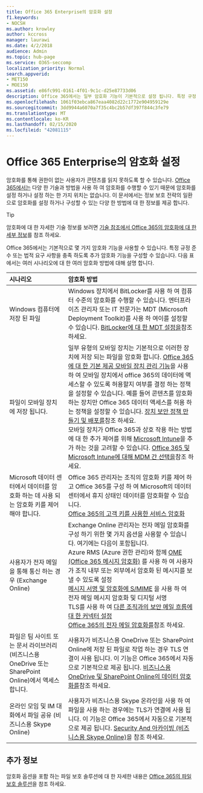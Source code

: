 ```yaml
---
title: Office 365 Enterprise의 암호화 설정
f1.keywords:
- NOCSH
ms.author: krowley
author: kccross
manager: laurawi
ms.date: 4/2/2018
audience: Admin
ms.topic: hub-page
ms.service: O365-seccomp
localization_priority: Normal
search.appverid:
- MET150
- MOE150
ms.assetid: e86fc991-0161-4f01-9c1c-d25e87733d06
description: Office 365에서는 일부 암호화 기능이 기본적으로 설정 됩니다. 특정 규정 준수 또는 법적 요구 사항을 충족 하도록 다른 기능을 구성할 수 있습니다.
ms.openlocfilehash: 1061f03ebca867eaa4082d22c1772e904959129e
ms.sourcegitcommit: 3dd9944a6070a7f35c4bc2b57df397f844c3fe79
ms.translationtype: MT
ms.contentlocale: ko-KR
ms.lasthandoff: 02/15/2020
ms.locfileid: "42081115"
---
```

# <a name="set-up-encryption-in-office-365-enterprise"></a>Office 365 Enterprise의 암호화 설정

암호화를 통해 권한이 없는 사용자가 콘텐츠를 읽지 못하도록 할 수 있습니다. [Office 365에서는](encryption.md) 다양 한 기술과 방법을 사용 하 여 암호화를 수행할 수 있기 때문에 암호화를 설정 하거나 설정 하는 한 가지 위치는 없습니다. 이 문서에서는 정보 보호 전략의 일환으로 암호화를 설정 하거나 구성할 수 있는 다양 한 방법에 대 한 정보를 제공 합니다.
  
> [!TIP]
> 암호화에 대 한 자세한 기술 정보를 보려면 [기술 참조에서 Office 365의 암호화에 대 한 세부 정보](technical-reference-details-about-encryption.md)를 참조 하세요.
  
Office 365에서는 기본적으로 몇 가지 암호화 기능을 사용할 수 있습니다. 특정 규정 준수 또는 법적 요구 사항을 충족 하도록 추가 암호화 기능을 구성할 수 있습니다. 다음 표에서는 여러 시나리오에 대 한 여러 암호화 방법에 대해 설명 합니다.
  
|**시나리오**|**암호화 방법**|
|:-----|:-----|
|Windows 컴퓨터에 저장 된 파일  <br/> |Windows 장치에서 BitLocker를 사용 하 여 컴퓨터 수준의 암호화를 수행할 수 있습니다. 엔터프라이즈 관리자 또는 IT 전문가는 MDT (Microsoft Deployment Toolkit)를 사용 하 여이를 설정할 수 있습니다. [BitLocker에 대 한 MDT 설정을](https://go.microsoft.com/fwlink/?linkid=849282)참조 하세요.  <br/> |
|파일이 모바일 장치에 저장 됩니다.  <br/> |일부 유형의 모바일 장치는 기본적으로 이러한 장치에 저장 되는 파일을 암호화 합니다. [Office 365에 대 한 기본 제공 모바일 장치 관리 기능](https://support.office.com/article/a1da44e5-7475-4992-be91-9ccec25905b0)을 사용 하 여 모바일 장치에서 office 365의 데이터에 액세스할 수 있도록 허용할지 여부를 결정 하는 정책을 설정할 수 있습니다. 예를 들어 콘텐츠를 암호화 하는 장치만 Office 365 데이터 액세스를 허용 하는 정책을 설정할 수 있습니다. [장치 보안 정책 만들기 및 배포를](https://support.office.com/article/d310f556-8bfb-497b-9bd7-fe3c36ea2fd6)참조 하세요.  <br/> 모바일 장치가 Office 365과 상호 작용 하는 방법에 대 한 추가 제어를 위해 [Microsoft Intune](https://aka.ms/qzln04)을 추가 하는 것을 고려할 수 있습니다. [Office 365 및 Microsoft Intune에 대해 MDM 간 선택을](https://support.office.com/article/c93d9ab9-efb2-4349-9b93-30c30562ee22)참조 하세요.  <br/> |
|Microsoft 데이터 센터에서 데이터를 암호화 하는 데 사용 되는 암호화 키를 제어 해야 합니다.  <br/> | Office 365 관리자는 조직의 암호화 키를 제어 하 고 Office 365를 구성 하 여 Microsoft의 데이터 센터에서 휴지 상태인 데이터를 암호화할 수 있습니다.  <br/> [Office 365의 고객 키를 사용한 서비스 암호화](customer-key-overview.md) <br/> |
|사용자가 전자 메일을 통해 통신 하는 경우 (Exchange Online)  <br/> | Exchange Online 관리자는 전자 메일 암호화를 구성 하기 위한 몇 가지 옵션을 사용할 수 있습니다. 여기에는 다음이 포함됩니다.  <br/>  Azure RMS (Azure 권한 관리)와 함께 [OME (Office 365 메시지 암호화)](set-up-new-message-encryption-capabilities.md) 를 사용 하 여 사용자가 조직 내부 또는 외부에서 암호화 된 메시지를 보낼 수 있도록 설정  <br/>  [메시지 서명 및 암호화에 S/MIME](https://aka.ms/c6dozg) 을 사용 하 여 전자 메일 메시지 암호화 및 디지털 서명  <br/>  TLS를 사용 하 여 [다른 조직과의 보안 메일 흐름에 대 한 커넥터 설정](https://aka.ms/hs809p) <br/>  [Office 365의 전자 메일 암호화를](https://aka.ms/hic3f7)참조 하세요.  <br/> |
|파일은 팀 사이트 또는 문서 라이브러리 (비즈니스용 OneDrive 또는 SharePoint Online)에서 액세스 합니다.  <br/> |사용자가 비즈니스용 OneDrive 또는 SharePoint Online에 저장 된 파일로 작업 하는 경우 TLS 연결이 사용 됩니다. 이 기능은 Office 365에서 자동으로 기본적으로 제공 됩니다. [비즈니스용 OneDrive 및 SharePoint Online의 데이터 암호화를](https://go.microsoft.com/fwlink/?linkid=526379)참조 하세요.  <br/> |
|온라인 모임 및 IM 대화에서 파일 공유 (비즈니스용 Skype Online)  <br/> |사용자가 비즈니스용 Skype 온라인을 사용 하 여 파일을 사용 하는 경우에는 TLS가 연결에 사용 됩니다. 이 기능은 Office 365에서 자동으로 기본적으로 제공 됩니다. [Security And 아카이빙 (비즈니스용 Skype Online)](https://aka.ms/nuq4ws)을 참조 하세요.  <br/> |

## <a name="additional-information"></a>추가 정보

암호화 옵션을 포함 하는 파일 보호 솔루션에 대 한 자세한 내용은 [Office 365의 파일 보호 솔루션](https://www.microsoft.com/download/details.aspx?id=55523)을 참조 하세요.
 
